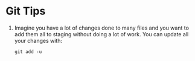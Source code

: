 # Git Tips

1. Imagine you have a lot of changes done to many files and you want to add 
them all to staging without doing a lot of work. You can update all your
changes with:
    
    ```
    git add -u
    ```
